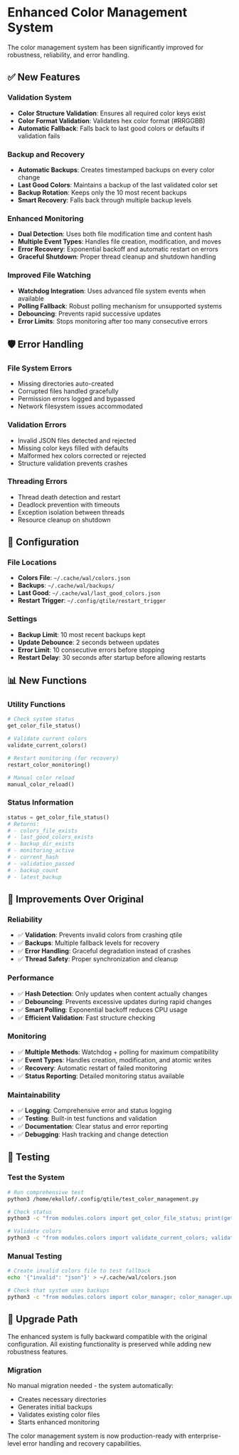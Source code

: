 # Enhanced Color Management System

The color management system has been significantly improved for robustness, reliability, and error handling.

## ✅ **New Features**

### Validation System
- **Color Structure Validation**: Ensures all required color keys exist
- **Color Format Validation**: Validates hex color format (#RRGGBB)
- **Automatic Fallback**: Falls back to last good colors or defaults if validation fails

### Backup and Recovery
- **Automatic Backups**: Creates timestamped backups on every color change
- **Last Good Colors**: Maintains a backup of the last validated color set
- **Backup Rotation**: Keeps only the 10 most recent backups
- **Smart Recovery**: Falls back through multiple backup levels

### Enhanced Monitoring
- **Dual Detection**: Uses both file modification time and content hash
- **Multiple Event Types**: Handles file creation, modification, and moves
- **Error Recovery**: Exponential backoff and automatic restart on errors
- **Graceful Shutdown**: Proper thread cleanup and shutdown handling

### Improved File Watching
- **Watchdog Integration**: Uses advanced file system events when available
- **Polling Fallback**: Robust polling mechanism for unsupported systems
- **Debouncing**: Prevents rapid successive updates
- **Error Limits**: Stops monitoring after too many consecutive errors

## 🛡️ **Error Handling**

### File System Errors
- Missing directories auto-created
- Corrupted files handled gracefully
- Permission errors logged and bypassed
- Network filesystem issues accommodated

### Validation Errors
- Invalid JSON files detected and rejected
- Missing color keys filled with defaults
- Malformed hex colors corrected or rejected
- Structure validation prevents crashes

### Threading Errors
- Thread death detection and restart
- Deadlock prevention with timeouts
- Exception isolation between threads
- Resource cleanup on shutdown

## 🔧 **Configuration**

### File Locations
- **Colors File**: `~/.cache/wal/colors.json`
- **Backups**: `~/.cache/wal/backups/`
- **Last Good**: `~/.cache/wal/last_good_colors.json`
- **Restart Trigger**: `~/.config/qtile/restart_trigger`

### Settings
- **Backup Limit**: 10 most recent backups kept
- **Update Debounce**: 2 seconds between updates
- **Error Limit**: 10 consecutive errors before stopping
- **Restart Delay**: 30 seconds after startup before allowing restarts

## 📊 **New Functions**

### Utility Functions
```python
# Check system status
get_color_file_status()

# Validate current colors
validate_current_colors()

# Restart monitoring (for recovery)
restart_color_monitoring()

# Manual color reload
manual_color_reload()
```

### Status Information
```python
status = get_color_file_status()
# Returns:
# - colors_file_exists
# - last_good_colors_exists
# - backup_dir_exists
# - monitoring_active
# - current_hash
# - validation_passed
# - backup_count
# - latest_backup
```

## 🚀 **Improvements Over Original**

### Reliability
- ✅ **Validation**: Prevents invalid colors from crashing qtile
- ✅ **Backups**: Multiple fallback levels for recovery
- ✅ **Error Handling**: Graceful degradation instead of crashes
- ✅ **Thread Safety**: Proper synchronization and cleanup

### Performance
- ✅ **Hash Detection**: Only updates when content actually changes
- ✅ **Debouncing**: Prevents excessive updates during rapid changes
- ✅ **Smart Polling**: Exponential backoff reduces CPU usage
- ✅ **Efficient Validation**: Fast structure checking

### Monitoring
- ✅ **Multiple Methods**: Watchdog + polling for maximum compatibility
- ✅ **Event Types**: Handles creation, modification, and atomic writes
- ✅ **Recovery**: Automatic restart of failed monitoring
- ✅ **Status Reporting**: Detailed monitoring status available

### Maintainability
- ✅ **Logging**: Comprehensive error and status logging
- ✅ **Testing**: Built-in test functions and validation
- ✅ **Documentation**: Clear status and error reporting
- ✅ **Debugging**: Hash tracking and change detection

## 🧪 **Testing**

### Test the System
```bash
# Run comprehensive test
python3 /home/ekollof/.config/qtile/test_color_management.py

# Check status
python3 -c "from modules.colors import get_color_file_status; print(get_color_file_status())"

# Validate colors
python3 -c "from modules.colors import validate_current_colors; validate_current_colors()"
```

### Manual Testing
```bash
# Create invalid colors file to test fallback
echo '{"invalid": "json"}' > ~/.cache/wal/colors.json

# Check that system uses backups
python3 -c "from modules.colors import color_manager; color_manager.update_colors()"
```

## 🔄 **Upgrade Path**

The enhanced system is fully backward compatible with the original configuration. All existing functionality is preserved while adding new robustness features.

### Migration
No manual migration needed - the system automatically:
- Creates necessary directories
- Generates initial backups
- Validates existing color files
- Starts enhanced monitoring

The color management system is now production-ready with enterprise-level error handling and recovery capabilities.
